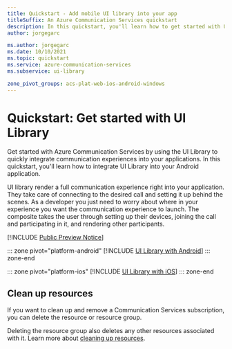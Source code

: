 ```yaml
---
title: Quickstart - Add mobile UI library into your app
titleSuffix: An Azure Communication Services quickstart
description: In this quickstart, you'll learn how to get started with UI Library
author: jorgegarc

ms.author: jorgegarc
ms.date: 10/10/2021
ms.topic: quickstart
ms.service: azure-communication-services
ms.subservice: ui-library

zone_pivot_groups: acs-plat-web-ios-android-windows
---
```


# Quickstart: Get started with UI Library

Get started with Azure Communication Services by using the UI Library to quickly integrate communication experiences into your applications. In this quickstart, you'll learn how to integrate UI Library into your Android application.

UI library render a full communication experience right into your application. They take care of connecting to the desired call and setting it up behind the scenes. As a developer you just need to worry about where in your experience you want the communication experience to launch. The composite takes the user through setting up their devices, joining the call and participating in it, and rendering other participants.

[!INCLUDE [Public Preview Notice](../../includes/private-preview-include.md)]

::: zone pivot="platform-android"
[!INCLUDE [UI Library with Android](./includes/get-started-call/android.md)]
::: zone-end

::: zone pivot="platform-ios"
[!INCLUDE [UI Library with iOS](./includes/get-started-call/ios.md)]
::: zone-end

## Clean up resources

If you want to clean up and remove a Communication Services subscription, you can delete the resource or resource group.

Deleting the resource group also deletes any other resources associated with it.
Learn more about [cleaning up resources](https://docs.microsoft.com/azure/communication-services/quickstarts/create-communication-resource?tabs=windows&pivots=platform-azp#clean-up-resources).